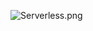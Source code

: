 
![Serverless.png]([https://raw.githubusercontent.com/GuillenDiego/Cloud_Projects/main/Summariaze%20Meeting/Serverless%20-%20Meeting%20Summary.drawio.svg?raw=true)
